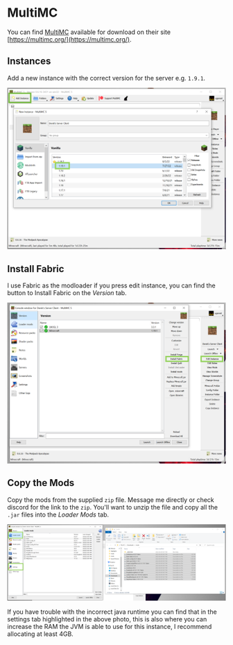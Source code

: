 # MultiMC

You can find [MultiMC](https://multimc.org/) available for download on their site
[https://multimc.org/](https://multimc.org/).

## Instances

Add a new instance with the correct version for the server e.g. `1.9.1`.

![new-instance](media/new-instance.png)

## Install Fabric

I use Fabric as the modloader if you press edit instance, you can find the button to Install Fabric on the *Version*
tab.

![install-fabric](media/install-fabric.png)

## Copy the Mods

Copy the mods from the supplied `zip` file. Message me directly or check discord for the link to the `zip`. You'll want
to unzip the file and copy all the `.jar` files into the *Loader Mods* tab.

![copy-mods](media/copy-mods.png)

If you have trouble with the incorrect java runtime you can find that in the settings tab highlighted in the above
photo, this is also where you can increase the RAM the JVM is able to use for this instance, I recommend allocating at
least 4GB.
